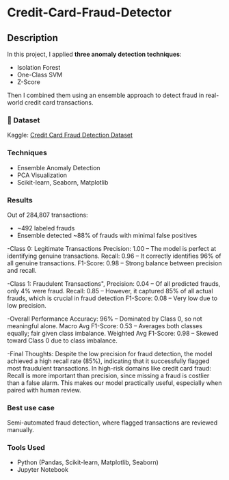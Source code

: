# Credit-Card-Fraud-Detector
## Description
In this project, I applied **three anomaly detection techniques**:
- Isolation Forest
- One-Class SVM
- Z-Score

Then I combined them using an ensemble approach to detect fraud in real-world credit card transactions.

### 📁 Dataset
Kaggle: [Credit Card Fraud Detection Dataset](https://www.kaggle.com/datasets/mlg-ulb/creditcardfraud)

### Techniques
- Ensemble Anomaly Detection
- PCA Visualization
- Scikit-learn, Seaborn, Matplotlib

### Results
Out of 284,807 transactions:
- ~492 labeled frauds
- Ensemble detected ~88% of frauds with minimal false positives

-Class 0: Legitimate Transactions
    Precision: 1.00 – The model is perfect at identifying genuine transactions.
    Recall: 0.96 – It correctly identifies 96% of all genuine transactions.
    F1-Score: 0.98 – Strong balance between precision and recall.

-Class 1: Fraudulent Transactions",
    Precision: 0.04 – Of all predicted frauds, only 4% were fraud.
    Recall: 0.85 – However, it captured 85% of all actual frauds, which is crucial in fraud detection
    F1-Score: 0.08 – Very low due to low precision.
    
-Overall Performance
    Accuracy: 96% – Dominated by Class 0, so not meaningful alone.
    Macro Avg F1-Score: 0.53 – Averages both classes equally; fair given class imbalance.
    Weighted Avg F1-Score: 0.98 – Skewed toward Class 0 due to class imbalance.
  
-Final Thoughts:
  Despite the low precision for fraud detection, the model achieved a high recall rate (85%), indicating that it successfully flagged most fraudulent transactions. 
    In high-risk domains like credit card fraud:
    Recall is more important than precision, since missing a fraud is costlier than a false alarm.
    This makes our model practically useful, especially when paired with human review.
    
 ### Best use case
 Semi-automated fraud detection, where flagged transactions are reviewed manually.

### Tools Used
- Python (Pandas, Scikit-learn, Matplotlib, Seaborn)
- Jupyter Notebook
